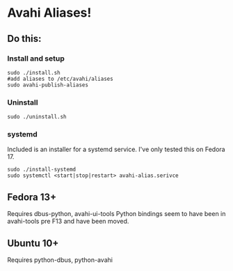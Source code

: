 Avahi Aliases!
==============

Do this:
--------

### Install and setup

    sudo ./install.sh
    #add aliases to /etc/avahi/aliases
    sudo avahi-publish-aliases

### Uninstall

    sudo ./uninstall.sh

### systemd

Included is an installer for a systemd service. I've only tested this on Fedora 17.

    sudo ./install-systemd
    sudo systemctl <start|stop|restart> avahi-alias.serivce

Fedora 13+
----------
Requires dbus-python, avahi-ui-tools
Python bindings seem to have been in avahi-tools pre F13 and have been moved.

Ubuntu 10+
----------
Requires python-dbus, python-avahi

